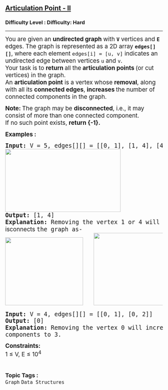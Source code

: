 <h2><a href="https://www.geeksforgeeks.org/problems/articulation-point2616/1?_gl=1*mveinx*_up*MQ..*_gs*MQ..&gclid=CjwKCAjwtdi_BhACEiwA97y8BBXsXFWOasfEtrsB_ErT1reSQ4Yf18chqnj6RD_rURj4K0952jqGohoCYKIQAvD_BwE">Articulation Point - II</a></h2><h3>Difficulty Level : Difficulty: Hard</h3><hr><div class="problems_problem_content__Xm_eO"><p class="" data-start="109" data-end="329"><span style="font-size: 14pt;">You are given an <strong data-start="126" data-end="146">undirected graph</strong> with <code data-start="152" data-end="155"><strong>V</strong></code> vertices and <code data-start="169" data-end="172"><strong>E</strong></code> edges. The graph is represented as a 2D array <strong><code data-start="219" data-end="230">edges[][]</code></strong>, where each element <code data-start="251" data-end="270">edges[i] = [u, v]</code> indicates an undirected edge between vertices <code data-start="317" data-end="320">u</code> and <code data-start="325" data-end="328">v</code>.<br></span><span style="font-size: 14pt;">Your task is to <strong data-start="347" data-end="405">return </strong>all the<strong data-start="347" data-end="405"> articulation points </strong>(or cut vertices) in the graph. <br></span><span style="font-size: 18.6667px;">An <strong>articulation point</strong> is a vertex whose <strong>removal</strong>, along with all its <strong>connected edges</strong>, <strong>increases </strong>the number of connected components in the graph.</span></p>
<p class="" data-start="331" data-end="648"><span style="font-size: 14pt;"><strong>Note:&nbsp;</strong>The graph may be <strong data-start="773" data-end="789">disconnected</strong>, i.e., it may consist of more than one connected component.<br>If no such point exists, <strong>return {-1}.</strong></span></p>
<p><span style="font-size: 14pt;"><strong>Examples :</strong></span></p>
<pre><span style="font-size: 14pt;"><strong>Input:</strong> V = 5, edges[][] = [[0, 1], [1, 4], [4, 3], [4, 2], [2, 3]]
<img src="https://media.geeksforgeeks.org/img-practice/prod/addEditProblem/892595/Web/Other/blobid3_1744109134.png" alt="" width="369" height="201">
<strong>Output: </strong>[1, 4]
<strong>Explanation: </strong>Removing the vertex 1 or 4 will <span style="font-family: -apple-system, BlinkMacSystemFont, 'Segoe UI', Roboto, Oxygen, Ubuntu, Cantarell, 'Open Sans', 'Helvetica Neue', sans-serif; white-space: normal;">disconnects </span>the graph as-
<img src="https://media.geeksforgeeks.org/img-practice/prod/addEditProblem/892595/Web/Other/blobid4_1744109133.png" alt="" width="249" height="217">   </span><img style="font-family: -apple-system, BlinkMacSystemFont, 'Segoe UI', Roboto, Oxygen, Ubuntu, Cantarell, 'Open Sans', 'Helvetica Neue', sans-serif;" src="https://media.geeksforgeeks.org/img-practice/prod/addEditProblem/892595/Web/Other/blobid5_1744109133.png" alt="" width="270" height="231"></pre>
<pre><span style="font-size: 14pt;"><strong>Input:</strong> V = 4, edges[][] = [[0, 1], [0, 2]]
<strong>Output: </strong>[0]
<strong>Explanation: </strong>Removing the vertex 0 will increase the number of disconnected<span style="font-family: -apple-system, BlinkMacSystemFont, 'Segoe UI', Roboto, Oxygen, Ubuntu, Cantarell, 'Open Sans', 'Helvetica Neue', sans-serif; white-space: normal; font-size: 14pt;">&nbsp;</span>components to 3.<span style="font-size: 14pt;">&nbsp;</span><span style="font-size: 14pt;">&nbsp;</span><br></span></pre>
<p><span style="font-size: 14pt;"><strong>Constraints:</strong><br>1 ≤ V, E ≤ 10<sup>4</sup></span></p></div><br><p><span style=font-size:18px><strong>Topic Tags : </strong><br><code>Graph</code>&nbsp;<code>Data Structures</code>&nbsp;
